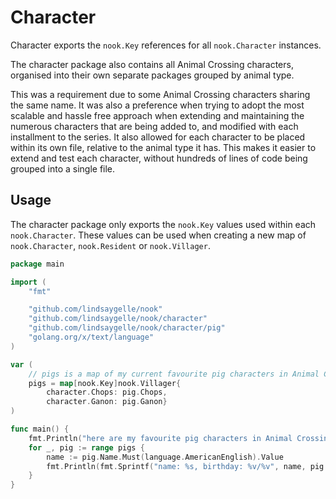 # Character
Character exports the `nook.Key` references for all `nook.Character` instances.

The character package also contains all Animal Crossing characters, organised into their own separate packages grouped by animal type. 

This was a requirement due to some Animal Crossing characters sharing the same name. It was also a preference when trying to adopt the most scalable
and hassle free approach when extending and maintaining the numerous characters that are being added to, and modified with each installment to the series. It also allowed for each character to be placed within its own file, relative to the animal type it has. This makes it easier to extend and test each character, without hundreds of lines of code being grouped into a single file.

## Usage
The character package only exports the `nook.Key` values used within each `nook.Character`. These values can be used when creating a new map of `nook.Character`, `nook.Resident` or `nook.Villager`.

```go
package main

import (
	"fmt"

	"github.com/lindsaygelle/nook"
	"github.com/lindsaygelle/nook/character"
	"github.com/lindsaygelle/nook/character/pig"
	"golang.org/x/text/language"
)

var (
	// pigs is a map of my current favourite pig characters in Animal Crossing.
	pigs = map[nook.Key]nook.Villager{
		character.Chops: pig.Chops,
		character.Ganon: pig.Ganon}
)

func main() {
	fmt.Println("here are my favourite pig characters in Animal Crossing")
	for _, pig := range pigs {
		name := pig.Name.Must(language.AmericanEnglish).Value
		fmt.Println(fmt.Sprintf("name: %s, birthday: %v/%v", name, pig.Birthday.Day, pig.Birthday.Month))
	}
}

```
